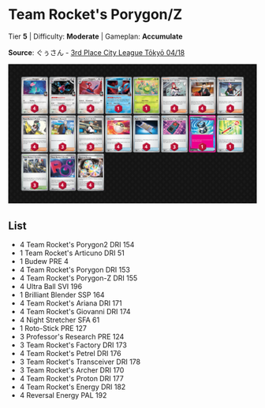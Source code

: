 # Team Rocket's Porygon/Z

Tier **5** | Difficulty: **Moderate** | Gameplan: **Accumulate**

**Source**: ぐぅさん - [3rd Place City League Tōkyō 04/18](https://limitlesstcg.com/decks/list/jp/36865)

![decklist](../../!Images/Standard/17SVI-DRI/Team%20Rocket%27s%20Porygon-Z.png)

## List
* 4 Team Rocket's Porygon2 DRI 154
* 1 Team Rocket's Articuno DRI 51
* 1 Budew PRE 4
* 4 Team Rocket's Porygon DRI 153
* 4 Team Rocket's Porygon-Z DRI 155
* 4 Ultra Ball SVI 196
* 1 Brilliant Blender SSP 164
* 4 Team Rocket's Ariana DRI 171
* 4 Team Rocket's Giovanni DRI 174
* 4 Night Stretcher SFA 61
* 1 Roto-Stick PRE 127
* 3 Professor's Research PRE 124
* 3 Team Rocket's Factory DRI 173
* 4 Team Rocket's Petrel DRI 176
* 3 Team Rocket's Transceiver DRI 178
* 3 Team Rocket's Archer DRI 170
* 4 Team Rocket's Proton DRI 177
* 4 Team Rocket's Energy DRI 182
* 4 Reversal Energy PAL 192
